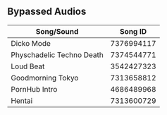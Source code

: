 ## Bypassed Audios
Song/Sound    | Song ID
------------- | -------------
Dicko Mode | 7376994117
Physchadelic Techno Death | 7374544771
Loud Beat | 3542427323
Goodmorning Tokyo | 7313658812
PornHub Intro | 4686489968
Hentai | 7313600729

